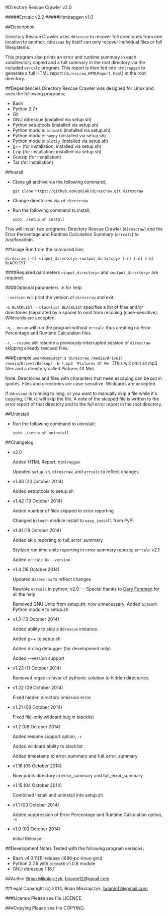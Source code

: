 #Directory Rescue Crawler
v2.0

#####Errcalc v2.2
#####Htmlrepgen v1.0

##Description

Directory Rescue Crawler uses `ddrescue` to recover full directories from one location to another. `ddrescue` by itself can only recover individual files or full filesystems.

This program also prints an error and runtime summary in each subdirectory copied and a full summary in the root directory via the included `errcalc` program. This report is then fed into `htmlrepgen` to generate a full HTML report (`direscraw_HTMLReport.html`) in the root directory.

##Dependencies
Directory Rescue Crawler was designed for Linux and uses the following programs;

* Bash
* Python 2.7+
* Git
* GNU ddrescue (installed via setup.sh)
* Python setuptools (installed via setup.sh)
* Python module: `bitmath` (installed via setup.sh)
* Python module: `numpy` (installed via setup.sh)
* Python module: `plotly` (installed via setup.sh)
* g++ (for installation; installed via setup.sh)
* Lzip (for installation; installed via setup.sh)
* Gunzip (for installation)
* Tar (for installation)


##Install
* Clone git archive via the following command; 
  
  `git clone https://github.com/p014k/direscraw.git direscraw`
* Change directories via `cd direscraw`
* Run the following command to install;
  
  `sudo ./setup.sh install`

This will install two programs: Directory Rescue Crawler (`direscraw`) and the Error Percentage and Runtime Calculation Summary (`errcalc`) to /usr/local/bin.

##Usage
Run from the command line;

`direscraw [-h] <input_directory> <output_directory> [-r] [-n] [-b] BLACKLIST`

####Required parameters
`<input_directory>` and `<output_directory>` are required.

####Optional parameters
`-h` for help

`--version` will print the version of `direscraw` and exit.

`-b BLACKLIST`, `--blacklist BLACKLIST` specifies a list of files and/or directories (separated by a space) to omit from rescuing (case-sensitive). Wildcards are accepted.

`-n`, `--nosum` will run the program without `errcalc` thus creating no Error Percentage and Runtime Calculation files.

`-r`, `--resume` will resume a previously-interrupted session of `direscraw` skipping already rescued files. 

###Example 
`user@computer:$ direscraw /media/Drive1/ /media/Drive2/Backup/ -b *.mp3 'Pictures Of Me'` (This will omit all mp3 files and a directory called Pictures Of Me). 

Note: Directories and files with characters that need escaping can be put in quotes. Files and directories are case-sensitive. Wildcards are accepted.

If `ddrescue` is running to long, or you want to manually skip a file while it's copying, `CTRL+C` will skip the file. A note of the skipped file is written to the error report of that directory and to the full error report in the root directory.

##Uninstall
* Run the following command to uninstall;
  
  `sudo ./setup.sh uninstall`

##Changelog
* v2.0

  Added HTML Report, `htmlrepgen`

  Updated `setup.sh`, `direscraw`, and `errcalc` to reflect changes

* v1.43 (20 October 2014)

  Added setuptools to setup.sh

* v1.42 (19 October 2014)

  Added number of files skipped to error reporting

  Changed `bitmath` module install to `easy_install` from PyPi

* v1.41 (18 October 2014)

  Added skip reporting to full_error_summary

  Stylized run time units reporting in error summary reports; `errcalc` v2.1

  Added `errcalc` to `--version`

* v1.4 (16 October 2014)

  Updated `direscraw` to reflect changes

  Rewrote `errcalc` in python; v2.0 ---Special thanks to [Gary Foreman](https://github.com/garyForeman) for all the help

  Removed GNU Units from setup.sh; now unnecessary. Added `bitmath` Python module to setup.sh


* v1.3 (13 October 2014)

  Added ability to skip a `ddrescue` instance.

  Added g++ to setup.sh

  Added drclog debugger (for development only)

  Added --version support

* v1.23 (11 October 2014)

  Removed regex in favor of pythonic solution to hidden directories.

* v1.22 (09 October 2014)

  Fixed hidden directory omission error.

* v1.21 (08 October 2014)

  Fixed file-only wildcard bug in blacklist

* v1.2 (08 October 2014)

  Added resume support option, `-r`

  Added wildcard ability to blacklist

  Added timestamp to error_summary and full_error_summary

* v1.16 (05 October 2014)

  Now prints directory in error_summary and full_error_summary

* v1.15 (04 October 2014)

  Combined install and uninstall into setup.sh

* v1.1 (03 October 2014)

  Added suppression of Error Percentage and Runtime Calculation option, `-n`

* v1.0 (03 October 2014)

  Initial Release

##Development Notes
Tested with the following program versions;

* Bash v4.3.11(1)-release (i686-pc-linux-gnu)
* Python 2.7.6 with `bitmath` v1.0.8 module
* GNU ddrescue 1.18.1

##Author
[Brian Mikolajczyk](https://github.com/p014k), brianm12@gmail.com

##Legal
Copyright (c) 2014, Brian Mikolajczyk, brianm12@gmail.com

###Licence
Please see file LICENCE.

###Copying
Please see file COPYING.
